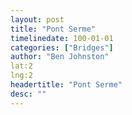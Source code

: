 ```yaml
---
layout: post
title: "Pont Serme"
timelinedate: 100-01-01
categories: ["Bridges"]
author: "Ben Johnston"
lat:2
lng:2
headertitle: "Pont Serme"
desc: ""
---
```


